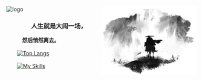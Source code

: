 ![logo](https://img.shields.io/badge/WoBok-%E5%B7%AB%E4%B8%8D%E5%8F%AF-%23000000?style=for-the-badge&labelColor=%23FFFFFF&color=%23000000)
<img align="right" hight=50% width=50% alt="BG" src="GitHub_Background.png" />
### &emsp;&emsp;&emsp;&emsp;人生就是大闹一场，
**&emsp;&emsp;&emsp;然后悄然离去。**
<br>
<br>
&emsp;&emsp;[![Top Langs](https://github-readme-stats.vercel.app/api/top-langs/?username=WoBok&hide_title=true&layout=compact&hide_border=true)]()
<br>
<br>
&emsp;&emsp;[![My Skills](https://skillicons.dev/icons?i=unity,github,linux,visualstudio,vscode,c,cpp,cs&theme=light)](https://skillicons.dev)

